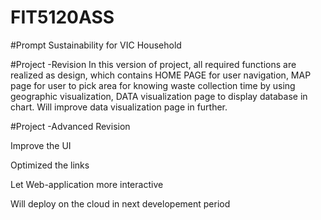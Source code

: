 # FIT5120ASS
#Prompt Sustainability for VIC Household


#Project -Revision
In this version of project, 
all required functions are realized as design, which contains HOME PAGE for user navigation,
MAP page  for user to pick area for knowing waste collection time by using geographic visualization,
DATA visualization page to display database in chart.
Will improve data visualization page in further.



#Project -Advanced Revision


Improve the UI


Optimized the links


Let Web-application more interactive


Will deploy on the cloud in next developement period
